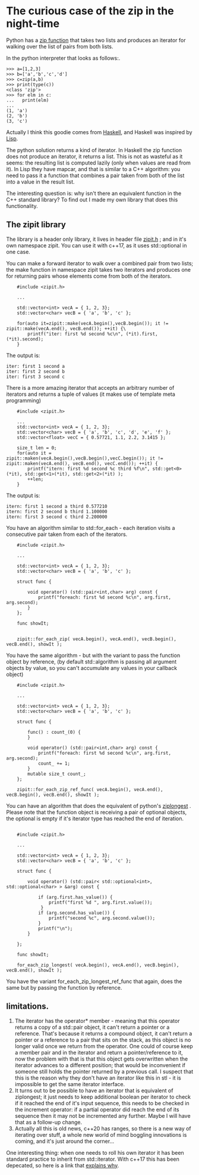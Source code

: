
# The curious case of the zip in the night-time

Python has a [zip function](https://www.w3schools.com/python/ref_func_zip.asp)  that takes two lists and produces an iterator for walking over the list of pairs from both lists.

In the python interpreter that looks as follows:. 

```
>>> a=[1,2,3]
>>> b=['a','b','c','d']
>>> c=zip(a,b)
>>> print(type(c))
<class 'zip'>
>>> for elm in c:
...   print(elm)
...
(1, 'a')
(2, 'b')
(3, 'c')
```

Actually I think this goodie comes from [Haskell](https://hoogle.haskell.org/?hoogle=zip),  and Haskell was inspired by [Lisp](https://jtra.cz/stuff/lisp/sclr/mapcar.html). 

The python solution returns a kind of iterator. In Haskell the zip function does not produce an iterator, it returns a list. This is not as wasteful as it seems: the resulting list is computed lazily (only when values are read from it). In Lisp they have mapcar, and that is similar to a C++ algorithm: you need to pass it a function that combines a pair taken from both of the list into a value in the result list.

The interesting question is: why isn't there an equivalent function in the C++ standard library? To find out I made my own library that does this functionality.

## The zipit library

The library is a header only library, it lives in header file [zipit.h](https://github.com/MoserMichael/zipit/blob/master/inc/zipit.h) ; and in it's own namespace zipit. You can use it with c++17, as it uses std::optional in one case.

You can make a forward iterator to walk over a combined pair from two lists; the make function in namespace zipit takes two iterators and produces one for returning pairs whose elements come from both of the iterators.

```
    #include <zipit.h>

    ...

    std::vector<int> vecA = { 1, 2, 3};
    std::vector<char> vecB = { 'a', 'b', 'c' };

    for(auto it=zipit::make(vecA.begin(),vecB.begin()); it != zipit::make(vecA.end(), vecB.end()); ++it) {\
        printf("iter: first %d second %c\n", (*it).first, (*it).second);
    }

```
The output is:
```
iter: first 1 second a
iter: first 2 second b
iter: first 3 second c
```

There is a more amazing iterator that accepts an arbitrary number of iterators and returns a tuple of values (it makes use of template meta programming)

```
    #include <zipit.h>

    ...
    std::vector<int> vecA = { 1, 2, 3};
    std::vector<char> vecB = { 'a', 'b', 'c', 'd', 'e', 'f' };
    std::vector<float> vecC = { 0.57721, 1.1, 2.2, 3.1415 };

    size_t len = 0;
    for(auto it = zipit::maken(vecA.begin(),vecB.begin(),vecC.begin()); it != zipit::maken(vecA.end(), vecB.end(), vecC.end()); ++it) {
        printf("itern: first %d second %c third %f\n", std::get<0>(*it), std::get<1>(*it), std::get<2>(*it) );
        ++len;
    }

```

The output is:

```
itern: first 1 second a third 0.577210
itern: first 2 second b third 1.100000
itern: first 3 second c third 2.200000
```



You have an algorithm similar to std::for_each - each iteration visits a consecutive pair taken from each of the iterators. 

```
    #include <zipit.h>

    ...

    std::vector<int> vecA = { 1, 2, 3};
    std::vector<char> vecB = { 'a', 'b', 'c' };

    struct func {

        void operator() (std::pair<int,char> arg) const {
            printf("foreach: first %d second %c\n", arg.first, arg.second);
        }
    };

    func showIt;


    zipit::for_each_zip( vecA.begin(), vecA.end(), vecB.begin(), vecB.end(), showIt );
```

You have the same algorithm - but with the variant to pass the function object by reference, (by default std::algorithm is passing all argument objects by value, so you can't accumulate any values in your callback object)

```
    #include <zipit.h>

    ...

    std::vector<int> vecA = { 1, 2, 3};
    std::vector<char> vecB = { 'a', 'b', 'c' };

    struct func {

        func() : count_(0) {
        }    

        void operator() (std::pair<int,char> arg) const {
            printf("foreach: first %d second %c\n", arg.first, arg.second);
            count_ += 1;
        }
        mutable size_t count_;
    };

    zipit::for_each_zip_ref_func( vecA.begin(), vecA.end(), vecB.begin(), vecB.end(), showIt );
```

You can have an algorithm that does the equivalent of python's [ziplongest](https://www.geeksforgeeks.org/python-itertools-zip_longest/) . Please note that the function object is receiving a pair of optional objects, the optional is empty if it's iterator type has reached the end of iteration.

```

    #include <zipit.h>

    ...

    std::vector<int> vecA = { 1, 2, 3};
    std::vector<char> vecB = { 'a', 'b', 'c' };

    struct func {

        void operator() (std::pair< std::optional<int>, std::optional<char> > &arg) const {

            if (arg.first.has_value()) {
                printf("first %d ", arg.first.value());
             }
            if (arg.second.has_value()) {
                printf("second %c", arg.second.value());
            }
            printf("\n");
        }

    };

    func showIt;

    for_each_zip_longest( vecA.begin(), vecA.end(), vecB.begin(), vecB.end(), showIt );

```

You have the variant for_each_zip_longest_ref_func that again, does the same but by passing the function by reference.


## limitations.

1. The iterator has the operator* member - meaning that this operator returns a copy of a std::pair object, it can't return a pointer or a reference. That's because it returns a compound object, it can't return a pointer or a reference to a pair that sits on the stack, as this object is no longer valid once we return from the operator. One could of course keep a member pair and in the iterator and return a pointer/reference to it, now the problem with that is that this object gets overwritten when the iterator advances to a different position; that would be inconvenient if someone still holds the pointer returned by a previous call. I suspect that this is the reason why they don't have an iterator like this in stl - it is impossible to get the same iterator interface.
2. It turns out to be possible to have an iterator that is equivalent of ziplongest; it just needs to keep additional boolean per iterator to check if it reached the end of it's input sequence, this needs to be checked in the increment operator: if a partial operator did reach the end of its sequence then it may not be incremented any further. Maybe I will have that as a follow-up change.
3. Actually all this is old news, c++20 has ranges, so there is a new way of iterating over stuff, a whole new world of mind boggling innovations is coming, and it's just around the corner...

One interesting thing: when one needs to roll his own iterator it has been standard practice to inherit from std::iterator. With c++17 this has been depecated, so here is a link that [explains why](https://www.fluentcpp.com/2018/05/08/std-iterator-deprecated/).


